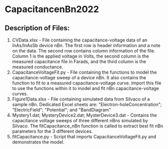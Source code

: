 # CapacitancenBn2022
## Description of Files:
1. CVData.xlsx - File containing the capacitance-voltage data of an InAs/InAsSb device nBn. The first row is header information and a note on the data. The second row contains column information of the file. Column 1 is the applied voltage in Volts, the second column is the measured capacitance file in Farads, and the third column is the measured conductance.
2. CapacitanceVoltageFit.py - File containing the functions to model the capacitance-voltage sweep of a device nBn. It also contains the function to fit to a measured capacitance-voltage curve. Import this file to use the functions within it to model and fit nBn capacitance-voltage curves.
3. Figure1Data.xlsx - File containing simulated data from Silvaco of a sample nBn. Dedicated Excel sheets are: "Electron-holeConcentration"; "ElectricField"; "Potential"; and "BandDiagram"
4. Mystery1.dat; MysteryDevice2.dat; MysterDevice3.dat - Contains the capacitance voltage sweeps of three different nBns simulated by Silvaco. The fitCapacitance_nBn function is called to extract best fit nBn parameters for the 3 different devices.
5. fitCapacitance.py - Script that imports CapacitanceVoltageFit.py and demonstrates the model.
